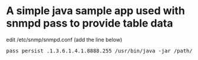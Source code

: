 A simple java sample app used with snmpd pass to provide table data 
====================

edit /etc/snmp/snmpd.conf (add the line below) 
<pre>
pass_persist .1.3.6.1.4.1.8888.255 /usr/bin/java -jar /path/to/TableProviderForSnmpd.jar
</pre>
